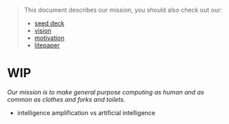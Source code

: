 > This document describes our mission, you should also check out our:
>
> - [seed deck]("https://www.canva.com/design/DAGCbH7Q9nw/cWEMoBESe1JUii0SxWhIRA/view?utm_content=DAGCbH7Q9nw&utm_campaign=designshare&utm_medium=link&utm_source=editor")
> - [vision](./vision.md)
> - [motivation](./motivation.md)
> - [litepaper](./litepaper.md)

# WIP

_Our mission is to make general purpose computing as human and as common as clothes and forks and toilets._

- intelligence amplification vs artificial intelligence
  